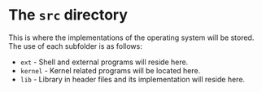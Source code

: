 # The `src` directory

This is where the implementations of the operating system will be stored. The use of each subfolder is as follows:
* `ext` - Shell and external programs will reside here.
* `kernel` - Kernel related programs will be located here.
* `lib` - Library in header files and its implementation will reside here.
